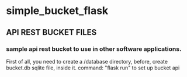 # simple_bucket_flask

## API REST BUCKET FILES

### sample api rest bucket to use in other software applications.

First of all, you need to create a /database directory, before, create bucket.db sqlite file, inside it.
command: "flask run" to set up bucket api
